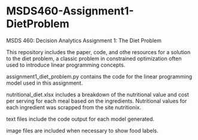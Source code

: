 # MSDS460-Assignment1-DietProblem
MSDS 460: Decision Analytics Assignment 1: The Diet Problem

This repository includes the paper, code, and othe resources for a solution to the diet problem, a classic problem in constrained optimization often used to introduce linear programming concepts. 

assignment1_diet_problem.py contains the code for the linear programming model used in this assignment.

nutritional_diet.xlsx includes a breakdown of the nutritional value and cost per serving for each meal based on the ingredients. Nutritional values for each ingredient was scrapped from the site nutritionix.

text files include the code output for each model generated.

image files are included when necessary to show food labels.
